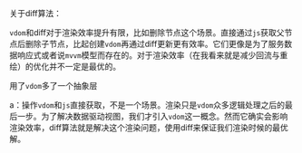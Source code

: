 关于diff算法：

`vdom`和diff对于渲染效率提升有限，比如删除节点这个场景。直接通过`js`获取父节点后删除子节点，比起创建`vdom`再通过diff更新更有效率。它们更像是为了服务数据响应式或者说`mvvm`模型而存在的。对于渲染效率（在我看来就是减少回流与重绘）的优化并不一定是最优的。

用了`vdom`多了一个抽象层

a：操作`vdom`和`js`直接获取，不是一个场景。渲染只是`vdom`众多逻辑处理之后的最后一步。为了解决数据驱动视图，我们才引入`vdom`这一概念。然而它确实会影响渲染效率，diff算法就是解决这个渲染问题，使用diff来保证我们渲染时候的最优解。



